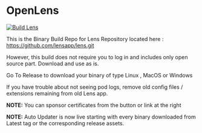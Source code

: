 # OpenLens

[![Build Lens](https://github.com/MuhammedKalkan/OpenLens/actions/workflows/main.yml/badge.svg)](https://github.com/MuhammedKalkan/OpenLens/actions/workflows/main.yml)

This is the Binary Build Repo for Lens Repository located here : https://github.com/lensapp/lens.git

However, this build does not require you to log in and includes only  open source part. Download and use as is.

Go To Release to download your binary of type Linux , MacOS or Windows

If you have trouble about not seeing pod logs, remove old config files / extensions remaining from old Lens app.

**NOTE:** You can sponsor certificates from the button or link at the right 

**NOTE:** Auto Updater is now live starting with every binary downloaded from Latest tag or the corresponding release assets.
